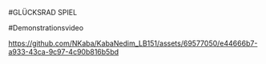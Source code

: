 #GLÜCKSRAD SPIEL


#Demonstrationsvideo

https://github.com/NKaba/KabaNedim_LB151/assets/69577050/e44666b7-a933-43ca-9c97-4c90b816b5bd

